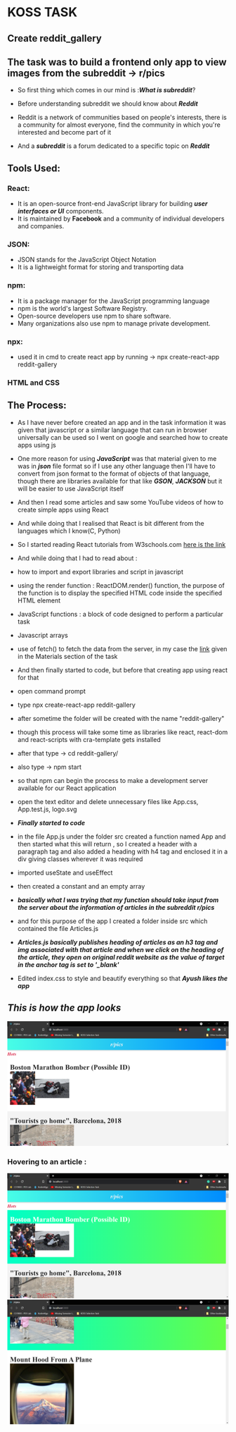 # **KOSS TASK**

## Create reddit_gallery
## The task was to build a frontend only app to view images from the subreddit -> r/pics

* So first thing which comes in our mind is :_**What is subreddit**_?

* Before understanding subreddit we should know about _**Reddit**_

* Reddit is a network of communities based on people's interests, there is a community for almost everyone, find the community in which you're interested and become part of it

* And a _**subreddit**_ is a forum dedicated to a specific topic on _**Reddit**_

## Tools Used:

### React:
* It is an open-source front-end JavaScript library for building _**user interfaces or UI**_ components.
* It is maintained by **Facebook** and a community of individual developers and companies.

### JSON:
* JSON stands for the JavaScript Object Notation 
* It is a lightweight format for storing and transporting data

### npm:
* It is a package manager for the JavaScript programming language
* npm is the world's largest Software Registry.
* Open-source developers use npm to share software.
* Many organizations also use npm to manage private development.

### npx:
* used it in cmd to create react app by running -> npx create-react-app reddit-gallery

### HTML and CSS

## The Process: 
* As I have never before created an app and in the task information it was given that javascript or a similar language that can run in browser universally can be used so I went on google and searched how to create apps using js

* One more reason for using _**JavaScript**_ was that material given to me was in _**json**_ file format so if I use any other language then I'll have to convert from json format to the format of objects of that language, though there are libraries available for that like _**GSON**_, _**JACKSON**_ but it will be easier to use JavaScript itself

* And then I read some articles and saw some YouTube videos of how to create simple apps using React

* And while doing that I realised that React is bit different from the languages which I know(C, Python) 

* So I started reading React tutorials from W3schools.com [here is the link](https://www.w3schools.com/react/)

* And while doing that I had to read about :

* how to import and export libraries and script in javascript

* using the render function : ReactDOM.render() function, the purpose of the function is to display the specified HTML code inside the specified HTML element

* JavaScript functions : a block of code designed to perform a particular task

* Javascript arrays 

* use of fetch() to fetch the data from the server, in my case the [link](https://www.reddit.com/r/pics.json) given in the Materials section of the task

* And then finally started to code, but before that creating app using react for that

* open command prompt
* type npx create-react-app reddit-gallery
* after sometime the folder will be created with the name "reddit-gallery" 
* though this process will take some time as libraries like react, react-dom and react-scripts with cra-template gets installed
* after that type -> cd reddit-gallery/
* also type -> npm start 
* so that npm can begin the process to make a development server available for our React application

* open the text editor and delete unnecessary files like App.css, App.test.js, logo.svg

* __*Finally started to code*__

* in the file App.js under the folder src created a function named App and then started what this will return , so I created a header with a paragraph tag
and also added a heading with h4 tag
and enclosed it in a div giving classes wherever it was required

* imported useState and useEffect
* then created a constant and an empty array 
* __*basically what I was trying that my function should take input from the server about the information of articles in the subreddit r/pics*__

* and for this purpose of the app I created a folder inside src which contained the file Articles.js

* __*Articles.js basically publishes heading of articles as an h3 tag and img associated with that article and when we click on the heading of the article, they open on original reddit website as the value of target in the anchor tag is set to '_blank'*__


* Edited index.css to style and beautify everything so that **_Ayush likes the app_**

## *This is how the app looks*

![image1](screenshots/1.png)

### Hovering to an article :

![image2](screenshots/2.png)
![image3](screenshots/3.png)













